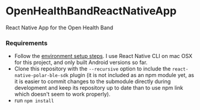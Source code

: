 # OpenHealthBandReactNativeApp

React Native App for the Open Health Band

### Requirements

* Follow the [environment setup steps](https://reactnative.dev/docs/environment-setup). I use React Native CLI on mac OSX for this project, and only built Android versions so far.
* Clone this repository with the `--recursive` option to include the `react-native-polar-ble-sdk` plugin (it is not included as an npm module yet, as it is easier to commit changes to the submodule directly during development and keep its repository up to date than to use npm link which doesn't seem to work properly).
* run `npm install`
